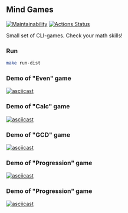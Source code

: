 ## Mind Games
[![Maintainability](https://api.codeclimate.com/v1/badges/3d4ce6a1089987eda475/maintainability)](https://codeclimate.com/github/evil-face/java-project-61/maintainability)
[![Actions Status](https://github.com/evil-face/java-project-61/workflows/hexlet-check/badge.svg)](https://github.com/evil-face/java-project-61/actions)

Small set of CLI-games. Check your math skills!

### Run
```sh
make run-dist
```
### Demo of "Even" game
[![asciicast](https://asciinema.org/a/51jR49iM4XzbsSW4E1u8wvuJY.svg)](https://asciinema.org/a/51jR49iM4XzbsSW4E1u8wvuJY)

### Demo of "Calc" game
[![asciicast](https://asciinema.org/a/xEl2g0lfaqgrIgEtUgPHJmHvj.svg)](https://asciinema.org/a/xEl2g0lfaqgrIgEtUgPHJmHvj)

### Demo of "GCD" game
[![asciicast](https://asciinema.org/a/ZP88VC6ovxHXtn98kqjiUMhdc.svg)](https://asciinema.org/a/ZP88VC6ovxHXtn98kqjiUMhdc)

### Demo of "Progression" game
[![asciicast](https://asciinema.org/a/Zv2978gGjooK7avvwQgEmZ1Ws.svg)](https://asciinema.org/a/Zv2978gGjooK7avvwQgEmZ1Ws)

### Demo of "Progression" game
[![asciicast](https://asciinema.org/a/F51ZOaDX05Lq2OVM7HlWciuDc.svg)](https://asciinema.org/a/F51ZOaDX05Lq2OVM7HlWciuDc)
